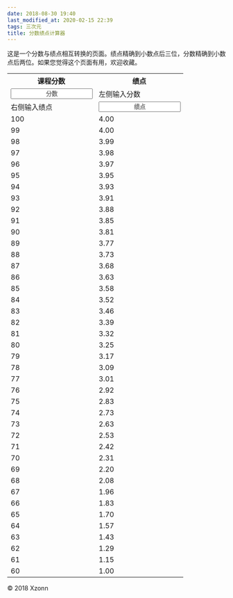 ```yaml
---
date: 2018-08-30 19:40
last_modified_at: 2020-02-15 22:39
tags: 三次元
title: 分数绩点计算器
---
```

<style>
    input {
        width: calc(100% + 2px);
        height: 1.8em;
        text-align: center;
        font-weight: bold;
    }
</style>

这是一个分数与绩点相互转换的页面。绩点精确到小数点后三位，分数精确到小数点后两位。如果您觉得这个页面有用，欢迎收藏。

<table class="table">
    <tr>
        <th>课程分数</th>
        <th>绩点</th>
    </tr>
    <tr>
        <td>
            <input type="text" class="form-control" onkeyup="_实时绩点.innerHTML=_分2绩(this.value)" placeholder="分数">
        </td>
        <td id="_实时绩点">左侧输入分数</td>
    </tr>
    <tr>
        <td id="_实时分数">右侧输入绩点</td>
        <td>
            <input type="text" class="form-control" onkeyup="_实时分数.innerHTML=_绩2分(this.value)" placeholder="绩点">
        </td>
    </tr>
    <tr>
        <td>100</td>
        <td>4.00</td>
    </tr>
    <tr>
        <td>99</td>
        <td>4.00</td>
    </tr>
    <tr>
        <td>98</td>
        <td>3.99</td>
    </tr>
    <tr>
        <td>97</td>
        <td>3.98</td>
    </tr>
    <tr>
        <td>96</td>
        <td>3.97</td>
    </tr>
    <tr>
        <td>95</td>
        <td>3.95</td>
    </tr>
    <tr>
        <td>94</td>
        <td>3.93</td>
    </tr>
    <tr>
        <td>93</td>
        <td>3.91</td>
    </tr>
    <tr>
        <td>92</td>
        <td>3.88</td>
    </tr>
    <tr>
        <td>91</td>
        <td>3.85</td>
    </tr>
    <tr>
        <td>90</td>
        <td>3.81</td>
    </tr>
    <tr>
        <td>89</td>
        <td>3.77</td>
    </tr>
    <tr>
        <td>88</td>
        <td>3.73</td>
    </tr>
    <tr>
        <td>87</td>
        <td>3.68</td>
    </tr>
    <tr>
        <td>86</td>
        <td>3.63</td>
    </tr>
    <tr>
        <td>85</td>
        <td>3.58</td>
    </tr>
    <tr>
        <td>84</td>
        <td>3.52</td>
    </tr>
    <tr>
        <td>83</td>
        <td>3.46</td>
    </tr>
    <tr>
        <td>82</td>
        <td>3.39</td>
    </tr>
    <tr>
        <td>81</td>
        <td>3.32</td>
    </tr>
    <tr>
        <td>80</td>
        <td>3.25</td>
    </tr>
    <tr>
        <td>79</td>
        <td>3.17</td>
    </tr>
    <tr>
        <td>78</td>
        <td>3.09</td>
    </tr>
    <tr>
        <td>77</td>
        <td>3.01</td>
    </tr>
    <tr>
        <td>76</td>
        <td>2.92</td>
    </tr>
    <tr>
        <td>75</td>
        <td>2.83</td>
    </tr>
    <tr>
        <td>74</td>
        <td>2.73</td>
    </tr>
    <tr>
        <td>73</td>
        <td>2.63</td>
    </tr>
    <tr>
        <td>72</td>
        <td>2.53</td>
    </tr>
    <tr>
        <td>71</td>
        <td>2.42</td>
    </tr>
    <tr>
        <td>70</td>
        <td>2.31</td>
    </tr>
    <tr>
        <td>69</td>
        <td>2.20</td>
    </tr>
    <tr>
        <td>68</td>
        <td>2.08</td>
    </tr>
    <tr>
        <td>67</td>
        <td>1.96</td>
    </tr>
    <tr>
        <td>66</td>
        <td>1.83</td>
    </tr>
    <tr>
        <td>65</td>
        <td>1.70</td>
    </tr>
    <tr>
        <td>64</td>
        <td>1.57</td>
    </tr>
    <tr>
        <td>63</td>
        <td>1.43</td>
    </tr>
    <tr>
        <td>62</td>
        <td>1.29</td>
    </tr>
    <tr>
        <td>61</td>
        <td>1.15</td>
    </tr>
    <tr>
        <td style="border-bottom-left-radius: 8px;">60</td>
        <td style="border-bottom-right-radius: 8px;">1.00</td>
    </tr>
</table>
<div>&copy; 2018 Xzonn</div>
<script>
    function _分2绩(x) {
        if (isNaN(x) || (x < 0) || (x > 100)) {
            return "出现错误";
        }
        if (x < 60) {
            return "0.000";
        }
        return (4 - 3 * (100 - x) * (100 - x) / 1600).toFixed(3);
    }

    function _绩2分(x) {
        if (!x) {
            return "[0,60)";
        }
        if (isNaN(x) || (x < 1) || (x > 4)) {
            return "出现错误";
        }
        return (100 - Math.sqrt(1600 * (4 - x) / 3)).toFixed(2);
    }
</script>